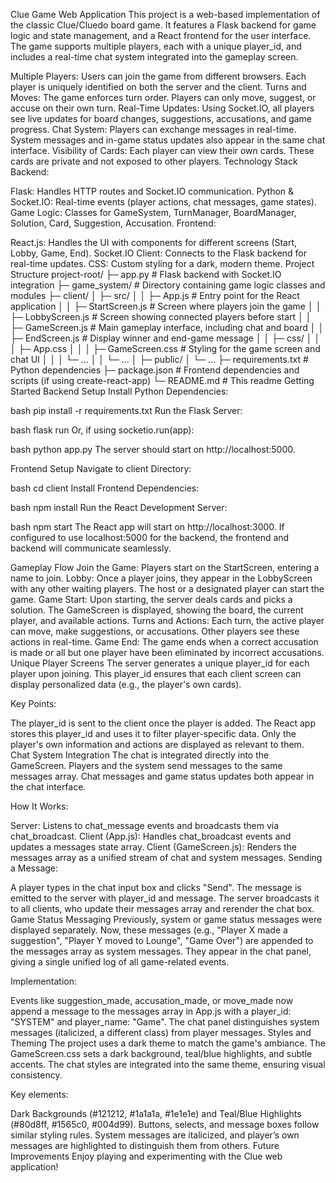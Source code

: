 Clue Game Web Application
This project is a web-based implementation of the classic Clue/Cluedo board game. It features a Flask backend for game logic and state management, and a React frontend for the user interface. The game supports multiple players, each with a unique player_id, and includes a real-time chat system integrated into the gameplay screen.

Multiple Players: Users can join the game from different browsers. Each player is uniquely identified on both the server and the client.
Turns and Moves: The game enforces turn order. Players can only move, suggest, or accuse on their own turn.
Real-Time Updates: Using Socket.IO, all players see live updates for board changes, suggestions, accusations, and game progress.
Chat System: Players can exchange messages in real-time. System messages and in-game status updates also appear in the same chat interface.
Visibility of Cards: Each player can view their own cards. These cards are private and not exposed to other players.
Technology Stack
Backend:

Flask: Handles HTTP routes and Socket.IO communication.
Python & Socket.IO: Real-time events (player actions, chat messages, game states).
Game Logic: Classes for GameSystem, TurnManager, BoardManager, Solution, Card, Suggestion, Accusation.
Frontend:

React.js: Handles the UI with components for different screens (Start, Lobby, Game, End).
Socket.IO Client: Connects to the Flask backend for real-time updates.
CSS: Custom styling for a dark, modern theme.
Project Structure
project-root/
├─ app.py # Flask backend with Socket.IO integration
├─ game_system/ # Directory containing game logic classes and modules
├─ client/
│ ├─ src/
│ │ ├─ App.js # Entry point for the React application
│ │ ├─ StartScreen.js # Screen where players join the game
│ │ ├─ LobbyScreen.js # Screen showing connected players before start
│ │ ├─ GameScreen.js # Main gameplay interface, including chat and board
│ │ ├─ EndScreen.js # Display winner and end-game message
│ │ ├─ css/
│ │ │ ├─ App.css
│ │ │ ├─ GameScreen.css # Styling for the game screen and chat UI
│ │ │ └─ ...
│ │ └─ ...
│ ├─ public/
│ └─ ...
├─ requirements.txt # Python dependencies
├─ package.json # Frontend dependencies and scripts (if using create-react-app)
└─ README.md # This readme
Getting Started
Backend Setup
Install Python Dependencies:

bash
pip install -r requirements.txt
Run the Flask Server:

bash
flask run
Or, if using socketio.run(app):

bash
python app.py
The server should start on http://localhost:5000.

Frontend Setup
Navigate to client Directory:

bash
cd client
Install Frontend Dependencies:

bash
npm install
Run the React Development Server:

bash
npm start
The React app will start on http://localhost:3000. If configured to use localhost:5000 for the backend, the frontend and backend will communicate seamlessly.

Gameplay Flow
Join the Game: Players start on the StartScreen, entering a name to join.
Lobby: Once a player joins, they appear in the LobbyScreen with any other waiting players. The host or a designated player can start the game.
Game Start: Upon starting, the server deals cards and picks a solution. The GameScreen is displayed, showing the board, the current player, and available actions.
Turns and Actions: Each turn, the active player can move, make suggestions, or accusations. Other players see these actions in real-time.
Game End: The game ends when a correct accusation is made or all but one player have been eliminated by incorrect accusations.
Unique Player Screens
The server generates a unique player_id for each player upon joining. This player_id ensures that each client screen can display personalized data (e.g., the player's own cards).

Key Points:

The player_id is sent to the client once the player is added.
The React app stores this player_id and uses it to filter player-specific data.
Only the player's own information and actions are displayed as relevant to them.
Chat System Integration
The chat is integrated directly into the GameScreen. Players and the system send messages to the same messages array. Chat messages and game status updates both appear in the chat interface.

How It Works:

Server: Listens to chat_message events and broadcasts them via chat_broadcast.
Client (App.js): Handles chat_broadcast events and updates a messages state array.
Client (GameScreen.js): Renders the messages array as a unified stream of chat and system messages.
Sending a Message:

A player types in the chat input box and clicks "Send".
The message is emitted to the server with player_id and message.
The server broadcasts it to all clients, who update their messages array and rerender the chat box.
Game Status Messaging
Previously, system or game status messages were displayed separately. Now, these messages (e.g., "Player X made a suggestion", "Player Y moved to Lounge", "Game Over") are appended to the messages array as system messages. They appear in the chat panel, giving a single unified log of all game-related events.

Implementation:

Events like suggestion_made, accusation_made, or move_made now append a message to the messages array in App.js with a player_id: "SYSTEM" and player_name: "Game".
The chat panel distinguishes system messages (italicized, a different class) from player messages.
Styles and Theming
The project uses a dark theme to match the game's ambiance. The GameScreen.css sets a dark background, teal/blue highlights, and subtle accents. The chat styles are integrated into the same theme, ensuring visual consistency.

Key elements:

Dark Backgrounds (#121212, #1a1a1a, #1e1e1e) and Teal/Blue Highlights (#80d8ff, #1565c0, #004d99).
Buttons, selects, and message boxes follow similar styling rules.
System messages are italicized, and player’s own messages are highlighted to distinguish them from others.
Future Improvements
Enjoy playing and experimenting with the Clue web application!
